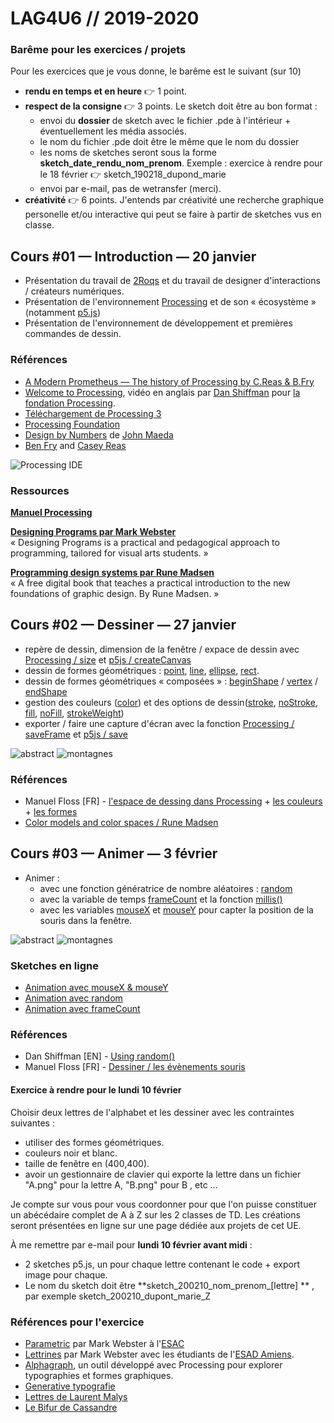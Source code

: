 LAG4U6 // 2019-2020
====================================

### Barême pour les exercices / projets
Pour les exercices que je vous donne, le barême est le suivant (sur 10)
* **rendu en temps et en heure** :point_right: 1 point.
* **respect de la consigne** :point_right: 3 points. 
Le sketch doit être au bon format : 
   * envoi du **dossier** de sketch avec le fichier .pde à l'intérieur + éventuellement les média associés.
   * le nom du fichier .pde doit être le même que le nom du dossier
   * les noms de sketches seront sous la forme **sketch_date_rendu_nom_prenom**. Exemple : exercice à rendre pour le 18 février :point_right: sketch_190218_dupond_marie
   * envoi par e-mail, pas de wetransfer (merci).
* **créativité** :point_right: 6 points. 
J'entends par créativité une recherche graphique personelle et/ou interactive qui peut se faire à partir de sketches vus en classe.


## Cours #01 — Introduction — 20 janvier
* Présentation du travail de [2Roqs](http:www.2roqs.com) et du travail de designer d'interactions / créateurs numériques.
* Présentation de l'environnement [Processing](http://www.processing.org) et de son « écosystème » (notamment [p5.js](https://p5js.org/))
* Présentation de l'environnement de développement et premières commandes de dessin.

### Références
* [A Modern Prometheus — The history of Processing by C.Reas & B.Fry](https://medium.com/processing-foundation/a-modern-prometheus-59aed94abe85)
* [Welcome to Processing](https://vimeo.com/140600280), vidéo en anglais par [Dan Shiffman](http://shiffman.net/) pour [la fondation Processing](https://processingfoundation.org/).
* [Téléchargement de Processing 3](https://www.processing.org/download/)
* [Processing Foundation](https://processingfoundation.org/)
* [Design by Numbers](https://dbn.media.mit.edu/) de [John Maeda](https://maedastudio.com/)
* [Ben Fry](https://www.benfry.com/) and [Casey Reas](http://reas.com/)

![Processing IDE](_images/cours_01_processing_IDE.png)


 ### Ressources
**[Manuel Processing](https://fr.flossmanuals.net/processing/introduction/)**<br />

**[Designing Programs par Mark Webster](https://designingprograms.bitbucket.io/)**<br />
« Designing Programs is a practical and pedagogical approach to programming, tailored for visual arts students. »

**[Programming design systems par Rune Madsen](https://www.programmingdesignsystems.com/)** <br />
« A free digital book that teaches a practical introduction to the new foundations of graphic design. By Rune Madsen. »

## Cours #02 — Dessiner — 27 janvier
* repère de dessin, dimension de la fenêtre / expace de dessin  avec [Processing / size](https://processing.org/reference/size_.html) et [p5js / createCanvas](https://p5js.org/reference/#/p5/createCanvas)
* dessin de formes géométriques : [point](https://processing.org/reference/point_.html), [line](https://processing.org/reference/line_.html), [ellipse](https://processing.org/reference/ellipse_.html), [rect](https://processing.org/reference/rect_.html).
* dessin de formes géométriques « composées » : [beginShape](https://processing.org/reference/beginShape_.html) / [vertex](https://processing.org/reference/vertex_.html) / [endShape](https://processing.org/reference/endShape_.html)
* gestion des couleurs ([color](https://processing.org/reference/color_.html)) et des options de dessin([stroke](https://processing.org/reference/stroke_.html), [noStroke](https://processing.org/reference/noStroke_.html), [fill](https://processing.org/reference/fill_.html), [noFill](https://processing.org/reference/noFill_.html), [strokeWeight](https://processing.org/reference/strokeWeight_.html))
* exporter / faire une capture d'écran avec la fonction [Processing / saveFrame](https://processing.org/reference/saveFrame_.html) et [p5js / save](https://p5js.org/reference/#/p5/save)

![abstract](_images/cours02_sketch00.png)
![montagnes](_images/cours02_sketch_01_montagnes.png)

### Références
* Manuel Floss [FR] - [l'espace de dessing dans Processing](http://fr.flossmanuals.net/processing/lespace-de-dessin/) + [les couleurs](http://fr.flossmanuals.net/processing/les-couleurs/) + [les formes](http://fr.flossmanuals.net/processing/les-formes/)
* [Color models and color spaces / Rune Madsen](https://www.programmingdesignsystems.com/color/color-models-and-color-spaces/index.html#color-models-and-color-spaces-JDQ1fRD)

## Cours #03 — Animer — 3 février
* Animer : 
  * avec une fonction génératrice de nombre aléatoires : [random](https://processing.org/reference/randomGaussian_.html)  
  * avec la variable de temps [frameCount](https://processing.org/reference/frameCount_.html) et la fonction [millis()](https://processing.org/reference/millis_.html)
  * avec les variables [mouseX](https://processing.org/reference/mouseX.html) et [mouseY](https://processing.org/reference/mouseY.html) pour capter la position de la souris dans la fenêtre.  

![abstract](_images/cours03_mouseX_mouseY.png)
![montagnes](_images/cours03_random_rectangles.png)

### Sketches en ligne 
* [Animation avec mouseX & mouseY](https://editor.p5js.org/v3ga/sketches/3wHO_Yl1)
* [Animation avec random](https://editor.p5js.org/v3ga/sketches/xjVFR3bg)
* [Animation avec frameCount](https://editor.p5js.org/v3ga/sketches/ytLIjyW_)

### Références
* Dan Shiffman [EN] - [Using random()](https://www.youtube.com/watch?v=50Rzvxvi8D0)
* Manuel Floss [FR] - [Dessiner / les évènements souris](https://fr.flossmanuals.net/processing/les-evenements-souris/)

#### Exercice à rendre pour le lundi 10 février
Choisir deux lettres de l'alphabet et les dessiner avec les contraintes suivantes : 
* utiliser des formes géométriques. 
* couleurs noir et blanc.
* taille de fenêtre en (400,400).
* avoir un gestionnaire de clavier qui exporte la lettre dans un fichier "A.png" pour la lettre A, "B.png" pour B , etc ...

Je compte sur vous pour vous coordonner pour que l'on puisse constituer un abécédaire complet de A à Z sur les 2 classes de TD. Les créations seront présentées en ligne sur une page dédiée aux projets de cet UE. 

À me remettre par e-mail pour **lundi 10 février avant midi** :  
* 2 sketches p5.js, un pour chaque lettre contenant le code + export image pour chaque.
* Le nom du sketch doit être **sketch_200210_nom_prenom_[lettre] ** , par exemple sketch_200210_dupont_marie_Z

### Références pour l'exercice
* [Parametric](https://parametrictype.bitbucket.io/index.html) par Mark Webster à l'[ESAC](http://www.esac-cambrai.net/)
* [Lettrines](https://area03.bitbucket.io/alpha) par Mark Webster avec les étudiants de l'[ESAD Amiens](http://www.esad-amiens.fr/).
* [Alphagraph](https://bitbucket.org/mwebster_/alphagraph), un outil développé avec Processing pour explorer typographies et formes graphiques.
* [Generative typografie](http://generative-typografie.de/)
* [Lettres de Laurent Malys](https://www.itsnicethat.com/articles/laurent-malys-digital-graphic-design-070219)
* [Le Bifur de Cassandre](http://signes.org/set.php?id=47&retour=1929)

